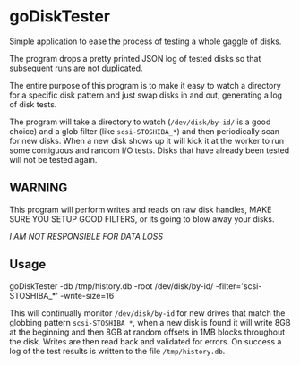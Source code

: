 # goDiskTester
Simple application to ease the process of testing a whole gaggle of disks.

The program drops a pretty printed JSON log of tested disks so that subsequent runs are not duplicated.

The entire purpose of this program is to make it easy to watch a directory for a specific disk pattern and just swap disks in and out, generating a log of disk tests.

The program will take a directory to watch (`/dev/disk/by-id/` is a good choice) and a glob filter (like `scsi-STOSHIBA_*`) and then periodically scan for new disks.  When a new disk shows up it will kick it at the worker to run some contiguous and random I/O tests.  Disks that have already been tested will not be tested again.

## WARNING

This program will perform writes and reads on raw disk handles, MAKE SURE YOU SETUP GOOD FILTERS, or its going to blow away your disks.

*I AM NOT RESPONSIBLE FOR DATA LOSS*

## Usage
goDiskTester -db /tmp/history.db -root /dev/disk/by-id/ -filter='scsi-STOSHIBA_\*' -write-size=16

This will continually monitor `/dev/disk/by-id` for new drives that match the globbing pattern `scsi-STOSHIBA_*`, when a new disk is found it will write 8GB at the beginning and then 8GB at random offsets in 1MB blocks throughout the disk.  Writes are then read back and validated for errors.  On success a log of the test results is written to the file `/tmp/history.db`.

